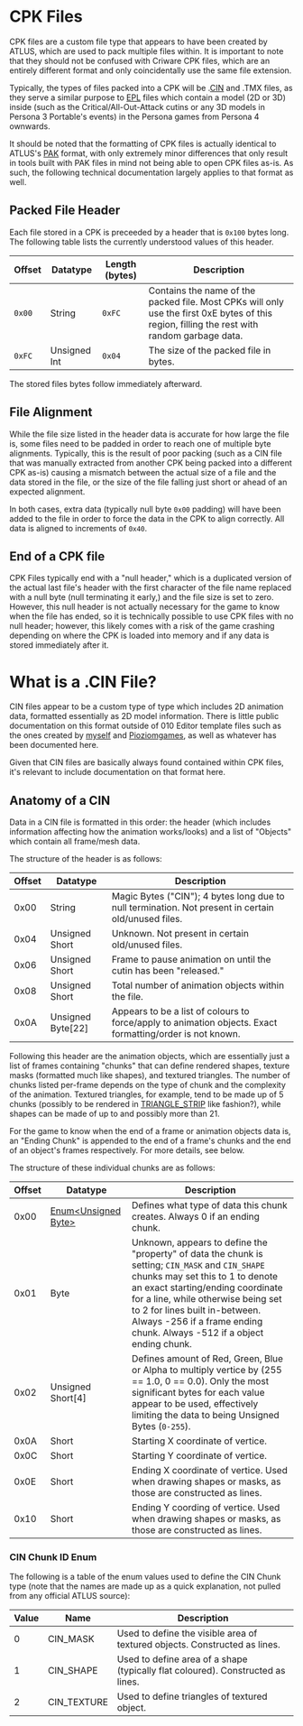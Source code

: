 # CPK Files
CPK files are a custom file type that appears to have been created by ATLUS, which are used to pack multiple files within. It is important to note that they should not be confused with Criware CPK files, which are an entirely different format and only coincidentally use the same file extension.

Typically, the types of files packed into a CPK will be .[CIN](#what-is-a-cin-file) and .TMX files, as they serve a similar purpose to [EPL](https://amicitia.miraheze.org/wiki/EPL) files which contain a model (2D or 3D) inside (such as the Critical/All-Out-Attack cutins or any 3D models in Persona 3 Portable's events) in the Persona games from Persona 4 ownwards.

It should be noted that the formatting of CPK files is actually identical to ATLUS's [PAK](https://amicitia.miraheze.org/wiki/PAC) format, with only extremely minor differences that only result in tools built with PAK files in mind not being able to open CPK files as-is. As such, the following technical documentation largely applies to that format as well.

## Packed File Header
Each file stored in a CPK is preceeded by a header that is `0x100` bytes long. The following table lists the currently understood values of this header.

| Offset   | Datatype     | Length (bytes)   | Description                          |
| -------- | ------------ | ---------------- | ------------------------------------ |
| `0x00`   | String       | `0xFC`           | Contains the name of the packed file. Most CPKs will only use the first 0xE bytes of this region, filling the rest with random garbage data. |
| `0xFC`   | Unsigned Int | `0x04`           | The size of the packed file in bytes. |

The stored files bytes follow immediately afterward.
## File Alignment
While the file size listed in the header data is accurate for how large the file is, some files need to be padded in order to reach one of multiple byte alignments. Typically, this is the result of poor packing (such as a CIN file that was manually extracted from another CPK being packed into a different CPK as-is) causing a mismatch between the actual size of a file and the data stored in the file, or the size of the file falling just short or ahead of an expected alignment.

In both cases, extra data (typically null byte `0x00` padding) will have been added to the file in order to force the data in the CPK to align correctly. All data is aligned to increments of `0x40`.

## End of a CPK file
CPK Files typically end with a "null header," which is a duplicated version of the actual last file's header with the first character of the file name replaced with a null byte (null terminating it early,) and the file size is set to zero. However, this null header is not actually necessary for the game to know when the file has ended, so it is technically possible to use CPK files with no null header; however, this likely comes with a risk of the game crashing depending on where the CPK is loaded into memory and if any data is stored immediately after it.

# What is a .CIN File?
CIN files appear to be a custom type of type which includes 2D animation data, formatted essentially as 2D model information. There is little public documentation on this format outside of 010 Editor template files such as the ones created by [myself](https://github.com/0HMyC/010-Editor-Templates/blob/main/p3_cin.bt) and [Pioziomgames](https://github.com/Pioziomgames/010-Editor-Templates/blob/master/p3f_cin.bt), as well as whatever has been documented here.

Given that CIN files are basically always found contained within CPK files, it's relevant to include documentation on that format here.

## Anatomy of a CIN
Data in a CIN file is formatted in this order: the header (which includes information affecting how the animation works/looks) and a list of "Objects" which contain all frame/mesh data.

The structure of the header is as follows:

| Offset | Datatype             | Description |
|--------|----------------------|-------------|
| 0x00   | String               | Magic Bytes ("CIN"); 4 bytes long due to null termination. Not present in certain old/unused files. |
| 0x04   | Unsigned Short       | Unknown. Not present in certain old/unused files. |
| 0x06   | Unsigned Short       | Frame to pause animation on until the cutin has been "released." |
| 0x08   | Unsigned Short       | Total number of animation objects within the file. |
| 0x0A   | Unsigned Byte[22]    | Appears to be a list of colours to force/apply to animation objects. Exact formatting/order is not known. |

Following this header are the animation objects, which are essentially just a list of frames containing "chunks" that can define rendered shapes, texture masks (formatted much like shapes), and textured triangles. The number of chunks listed per-frame depends on the type of chunk and the complexity of the animation. Textured triangles, for example, tend to be made up of 5 chunks (possibly to be rendered in [TRIANGLE_STRIP](https://www.khronos.org/opengl/wiki/Primitive#Triangle_primitives) like fashion?), while shapes can be made of up to and possibly more than 21.

For the game to know when the end of a frame or animation objects data is, an "Ending Chunk" is appended to the end of a frame's chunks and the end of an object's frames respectively. For more details, see below.

The structure of these individual chunks are as follows:

| Offset  | Datatype       | Description |
|---------|----------------|-------------|
| 0x00    | [Enum\<Unsigned Byte\>](#cin-chunk-id-enum) | Defines what type of data this chunk creates. Always 0 if an ending chunk. |
| 0x01    | Byte           | Unknown, appears to define the "property" of data the chunk is setting; `CIN_MASK` and `CIN_SHAPE` chunks may set this to 1 to denote an exact starting/ending coordinate for a line, while otherwise being set to 2 for lines built in-between. Always -256 if a frame ending chunk. Always -512 if a object ending chunk. |
| 0x02    | Unsigned Short[4] | Defines amount of Red, Green, Blue or Alpha to multiply vertice by (255 == 1.0, 0 == 0.0). Only the most significant bytes for each value appear to be used, effectively limiting the data to being Unsigned Bytes (`0-255`). |
| 0x0A    | Short          | Starting X coordinate of vertice. |
| 0x0C    | Short          | Starting Y coordinate of vertice. |
| 0x0E    | Short          | Ending X coordinate of vertice. Used when drawing shapes or masks, as those are constructed as lines. |
| 0x10    | Short          | Ending Y coording of vertice. Used when drawing shapes or masks, as those are constructed as lines. |

### CIN Chunk ID Enum

The following is a table of the enum values used to define the CIN Chunk type (note that the names are made up as a quick explanation, not pulled from any official ATLUS source):

| Value | Name          | Description |
|-------|---------------|-------------|
| 0     | CIN_MASK      | Used to define the visible area of textured objects. Constructed as lines. |
| 1     | CIN_SHAPE     | Used to define area of a shape (typically flat coloured). Constructed as lines. |
| 2     | CIN_TEXTURE   | Used to define triangles of textured object. |
